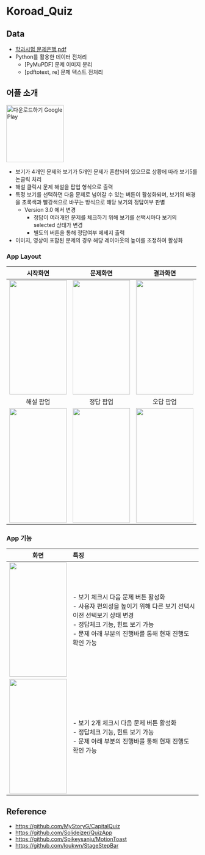 # Koroad_Quiz
## Data
- [학과시험 문제은행.pdf](https://www.safedriving.or.kr/notice/rerBankView.do;jsessionid=8SdYASFc8Xq4X0sDLXs1l4iYDCaXlavbl8MMRz496nDqFo4bpp1FN6f35faiBDLB.apdis02_servlet_MWEB?menuCode=MN-PO-1151)
- Python를 활용한 데이터 전처리
  - [PyMuPDF] 문제 이미지 분리
  - [pdftotext, re] 문제 텍스트 전처리

## 어플 소개
<a href='https://play.google.com/store/apps/details?id=com.Koroad.koroad_quiz&pcampaignid=pcampaignidMKT-Other-global-all-co-prtnr-py-PartBadge-Mar2515-1'><img alt='다운로드하기 Google Play' src='https://play.google.com/intl/en_us/badges/static/images/badges/ko_badge_web_generic.png' width="150"/></a>
- 보기가 4개인 문제와 보기가 5개인 문제가 혼합되어 있으므로 상황에 따라 보기5를 논클릭 처리
- 해설 클릭시 문제 해설을 팝업 형식으로 출력
- 특정 보기를 선택하면 다음 문제로 넘어갈 수 있는 버튼이 활성화되며, 보기의 배경을 초록색과 빨강색으로 바꾸는 방식으로 해당 보기의 정답여부 판별
  - Version 3.0 에서 변경
    - 정답이 여러개인 문제를 체크하기 위해 보기를 선택시마다 보기의 selected 상태가 변경
    - 별도의 버튼을 통해 정답여부 메세지 출력
- 이미지, 영상이 포함된 문제의 경우 해당 레이아웃의 높이를 조정하여 활성화


### App Layout
|시작화면|문제화면|결과화면|
|:---:|:---:|:---:|
<img src="https://user-images.githubusercontent.com/50973778/150240018-5dbad161-87c9-491b-983f-943661ad3e50.jpg" width="150" height="300"/>|<img src="https://user-images.githubusercontent.com/50973778/152924662-9029b994-81b4-4d3b-b2d7-9fb666b661ad.jpg" width="150" height="300"/>|<img src="https://user-images.githubusercontent.com/50973778/152924714-e8944368-44d9-4b02-8f1e-b5356c34ae0c.jpg" width="150" height="300"/>
|해설 팝업|정답 팝업|오답 팝업|
<img src="https://user-images.githubusercontent.com/50973778/152924937-04c90397-f1cb-4af7-b1d8-953e86116467.jpg" width="150" height="300"/>|<img src="https://user-images.githubusercontent.com/50973778/152925011-9fbe8880-c627-4aa6-ba54-fb3dd5aa1abb.jpg" width="150" height="300"/>|<img src="https://user-images.githubusercontent.com/50973778/152925077-79d32d2c-8bba-4bd2-b2c4-cfc111293e44.jpg" width="150" height="300"/>

### App 기능
|화면|특징|
|:---:|:---|
|<img src="https://user-images.githubusercontent.com/50973778/152926939-155ac43f-4aaa-45bb-890f-0f2519ea7ee0.gif" width="150" height="300"/>|- 보기 체크시 다음 문제 버튼 활성화</br>- 사용자 편의성을 높이기 위해 다른 보기 선택시 이전 선택보기 상태 변경</br>- 정답체크 기능, 힌트 보기 가능</br>- 문제 아래 부분의 진행바를 통해 현재 진행도 확인 가능|
|<img src="https://user-images.githubusercontent.com/50973778/152927501-f0b55295-e5ff-40f6-bf97-5b1f80cc6637.gif" width="150" height="300"/>|- 보기 2개 체크시 다음 문제 버튼 활성화</br>- 정답체크 기능, 힌트 보기 가능</br>- 문제 아래 부분의 진행바를 통해 현재 진행도 확인 가능|


## Reference
- https://github.com/MyStoryG/CapitalQuiz
- https://github.com/Solideizer/QuizApp
- https://github.com/Spikeysanju/MotionToast
- https://github.com/loukwn/StageStepBar
